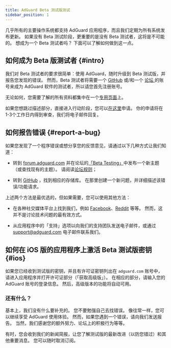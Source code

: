 ```yaml
---
title: AdGuard Beta 测试版测试
sidebar_position: 1
---
```


几乎所有的主要操作系统都支持 AdGuard 应用程序，而且我们定期为所有系统发布更新。 如果没有 Beta 测试阶段，更重要的是没有 Beta 测试者，这将是不可能的。 想成为一个 Beta 测试者吗？ 下面可以了解如何做到这一点。

## 如何成为 Beta 版测试者 {#intro}

我们对 Beta 测试者的要求很简单：使用 AdGuard，随时升级到 Beta 测试版，并报告您发现的错误。 然而，Beta 测试者将需要一个 [GitHub](https://github.com/) 或/和一个 [论坛 ](https://forum.adguard.com/index.php)的账号来成为 AdGuard 软件的测试者，所以请您首先注册账号。

无论如何，您需要了解的所有资料都集中在一个[专用页面](https://adguard.com/en/beta.html)上。

如果您想跳过描述部分，直接进入行动阶段，您可以[在这里](https://surveys.adguard.com/beta_testing_program/form.html)申请。 你的申请将在1-3个工作日内得到审查，我们将电子邮件回复。

## 如何报告错误 {#report-a-bug}

如果您发现了一个程序错误或想分享您的反馈意见，请通过以下几种方式让我们知道：

- 转到 [forum.adguard.com](https://forum.adguard.com/index.php) 并在论坛的[「Beta Testing」](https://forum.adguard.com/index.php?categories/48/)中发布一个新主题（或查找现有的主题）。 请阅读[论坛规则](https://forum.adguard.com/index.php?threads/14859/)；

- 转到 [GitHub](https://github.com/AdguardTeam/) ，找到相应的存储库。 在那里创建一个新问题，并详细描述该错误/功能请求。

上述两个方法是最优选的，但如果需要，您可以使用其他方法：

- 在各种社交媒体平台上找到我们，例如 [Facebook](https://www.facebook.com/AdguardEn/)、[Reddit](https://www.reddit.com/r/Adguard/) 等等。 然而，这并不是讨论技术问题的最有效方式。

- 从应用程序中的「支持」选项以向我们的支持团队发送电子邮件，或通过 [support@adguard.com](mailto:support@adguard.com) 电子邮件联系我们。

## 如何在 iOS 版的应用程序上激活 Beta 测试版密钥 {#ios}

如果您已经收到测试版的密钥，并且有许可证密钥列出在 `adguard.com` 账号中，请进入应用程序并打开许可证部分（「获取高级版」）。 在相应的部分，请输入您的 AdGuard 账号的登录信息。 然后，高级版本的功能将自动可用。

### 还有什么？

基本上，我们没有什么要补充的。 您不要勉强自己去找错误。 像往常一样，您可以继续享受 AdGuard 使用体验。 然而，如果您遇到一个错误，请向我们发送报告。 当然，我们感谢您的额外努力、论坛上的积极行为等等。

有时，您会收到我们的新闻简报，让您了解测试版的最新改进（以防您错过）和其他重要消息。 您可以随时取消订阅。
